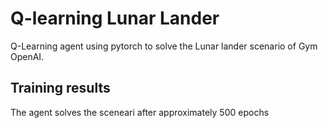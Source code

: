 # Q-learning Lunar Lander

Q-Learning agent using pytorch to solve the Lunar lander scenario of Gym OpenAI.

## Training results
The agent solves the sceneari after approximately 500 epochs

<p align="center">
  <a ref="https://www.youtube.com/watch?v=sWJYzaCTtoM"
    <img src="https://github.com/marcovb279/openai-reinforcement-learning/blob/master/training/Rewards.png"/>
  </a>
</p>
